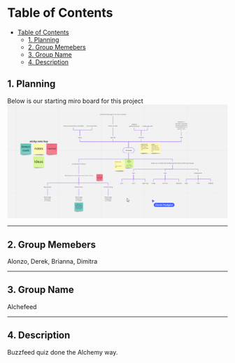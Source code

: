 # Table of Contents

- [Table of Contents](#table-of-contents)
  - [1. Planning](#1-planning)
  - [2. Group Memebers](#2-group-memebers)
  - [3. Group Name](#3-group-name)
  - [4. Description](#4-description)
## 1. Planning


  Below is our starting miro board for this project
![](./assets/miro_alchefeed.png)
- - -
## 2. Group Memebers

 Alonzo,
 Derek,
 Brianna,
 Dimitra
- - -
## 3. Group Name

  Alchefeed
- - -
## 4. Description

  Buzzfeed quiz done the Alchemy way.
